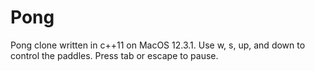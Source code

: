 # Pong

Pong clone written in c++11 on MacOS 12.3.1. Use w, s, up, and down to control the paddles. Press tab or escape to pause.